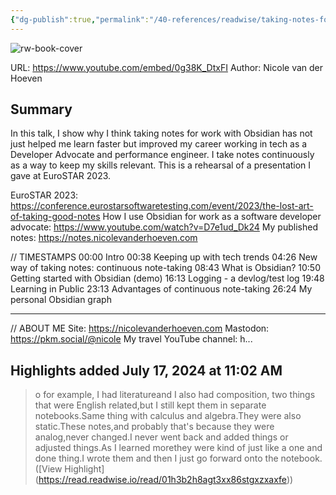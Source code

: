 ```yaml
---
{"dg-publish":true,"permalink":"/40-references/readwise/taking-notes-for-work-with-obsidian/","tags":["rw/articles"]}
---
```


![rw-book-cover](https://i.ytimg.com/vi/0g38K_DtxFI/maxresdefault.jpg)
  
URL: https://www.youtube.com/embed/0g38K_DtxFI
Author: Nicole van der Hoeven

## Summary

In this talk, I show why I think taking notes for work with Obsidian has not just helped me learn faster but improved my career working in tech as a Developer Advocate and performance engineer. I take notes continuously as a way to keep my skills relevant. This is a rehearsal of a presentation I gave at EuroSTAR 2023.

EuroSTAR 2023: https://conference.eurostarsoftwaretesting.com/event/2023/the-lost-art-of-taking-good-notes
How I use Obsidian for work as a software developer advocate: https://www.youtube.com/watch?v=D7e1ud_Dk24
My published notes: https://notes.nicolevanderhoeven.com

// TIMESTAMPS
00:00 Intro
00:38 Keeping up with tech trends
04:26 New way of taking notes: continuous note-taking
08:43 What is Obsidian?
10:50 Getting started with Obsidian (demo)
16:13 Logging - a devlog/test log
19:48 Learning in Public
23:13 Advantages of continuous note-taking
26:24 My personal Obsidian graph

---
// ABOUT ME
Site: https://nicolevanderhoeven.com
Mastodon: https://pkm.social/@nicole
My travel YouTube channel: h...

## Highlights added July 17, 2024 at 11:02 AM
>o for example, I had literatureand I also had composition,
>two things that were English related,but I still kept them in separate notebooks.Same thing with calculus and algebra.They were also static.These notes,and probably that's because they were analog,never changed.I never went back and added things or adjusted things.As I learned morethey were kind of just like a one and done thing.I wrote them and then I just go forward onto the notebook. ([View Highlight] (https://read.readwise.io/read/01h3b2h8agt3xx86stgxzxaxfe))


